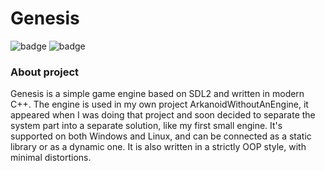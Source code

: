 # Genesis
![badge](https://img.shields.io/static/v1?label=Language&message=C%2b%2b&color=blue&style=for-the-badge)
![badge](https://img.shields.io/static/v1?label=Platform&message=Windows/Linux&color=red&style=for-the-badge)

### About project
Genesis is a simple game engine based on SDL2 and written in modern C++. The engine is used in my own project ArkanoidWithoutAnEngine, it appeared when I was doing that project and soon decided to separate the system part into a separate solution, like my first small engine. It's supported on both Windows and Linux, and can be connected as a static library or as a dynamic one. It is also written in a strictly OOP style, with minimal distortions.
